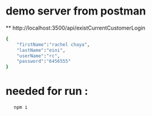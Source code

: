 # demo server from postman
** http://localhost:3500/api/existCurrentCustomerLogin
```bash
{
	"firstName":"rachel chaya",
	"lastName":"eini",
	"userName":"rc",
	"password":"6456555"
}
```
# needed for run :
```bash
   npm i
```